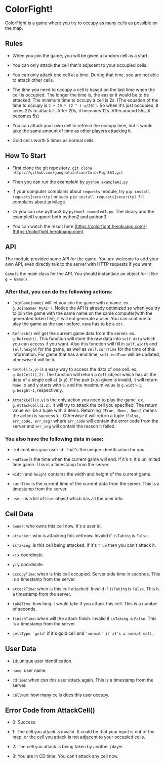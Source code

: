 # ColorFight!

ColorFight is a game where you try to occupy as many cells as possible on the map.

## Rules

* When you join the game, you will be given a random cell as a start.

* You can only attack the cell that's adjacent to your occupied cells.

* You can only attack one cell at a time. During that time, you are not able to attack other cells.

* The time you need to occupy a cell is based on the last time when the cell is occupied. The longer the time is, the easier it would be to be attacked. The minimum time to occupy a cell is 2s. (The equation of the time to occupy is ```2 + 20 * (2 ^ (-x/20))```. So when it's just occupied, it takes 22s to attack it. After 20s, it becomes 12s. After around 55s, it becomes 5s)

* You can attack your own cell to refresh the occupy time, but it would take the same amount of time as other players attacking it.

* Gold cells worth 5 times as normal cells.

## How To Start

* First clone the git repository. `git clone https://github.com/gaogaotiantian/ColorFightAI.git`

* Then you can run the exampleAI by `python exampleAI.py`

* If your computer complains about `requests` module, try `pip install requests[security]` or `sudo pip install requests[security]` if it complains about privilege. 

* Or you can use python3 by `python3 exampleAI.py`. The library and the exampleAI support both python2 and python3. 

* You can watch the result here [https://colorfight.herokuapp.com/](https://colorfight.herokuapp.com)

## API

The module provided some API for the game. You are welcome to add your own API, even directly talk to the server with HTTP requests if you want.

`Game` is the main class for the API. You should instantiate an object for it like `g = Game()`.

### After that, you can do the following actions:

* `JoinGame(name)` will let you join the game with a name. ex. `g.JoinGame('MyAI')`. Notice the API is already optimized so when you try to join the game with the same name on the same computer(with the generated token file), it will not generate a user. You can continue to play the game as the user before. `name` has to be a `str`.

* `Refresh()` will get the current game data from the server. ex. `g.Refresh()`. This function will store the raw data into `self.data` which you can access if you want. Also this function will fill in `self.width` and `self.height` for the game, as well as `self.currTime` for the time of this information. For game that has a end time, `self.endTime` will be updated, otherwise it will be `0`.

* `GetCell(x,y)` is a easy way to access the data of one cell. ex. `g.GetCell(1,2)`. The function will return a `Cell` object which has all the data of a single cell at (x,y). If the pair (x,y) given is invalid, it will return `None`. x and y starts with `0`, and the maximum value is `g.width-1`, `g.height-1`, respectively.

* `AttackCell(x,y)`is the only action you need to play the game. ex. `g.AttackCell(2,2)`. It will try to attack the cell you specified. The return value will be a tuple with 3 items. Returning `(True, None, None)` means the action is successful. Otherwise it will return a tuple `(False, err_code, err_msg)` where `err_code` will contain the error code from the server and `err_msg` will contain the reason it failed.

### You also have the following data in `Game`:

* `uid` contains your user id. That's the unique identification for you.

* `endTime` is the time when the current game will end. If it's `0`, it's unlimited time game. This is a timestamp from the server.

* `width` and `height` contains the width and height of the current game.

* `currTime` is the current time of the current data from the server. This is a timestamp from the server.

* `users` is a list of `User` object which has all the user info.

## Cell Data

* `owner`: who owns this cell now. It's a user id.

* `attacker`: who is attacking this cell now. Invalid if `isTaking` is `False`.

* `isTaking`: is this cell being attacked. If it's `True` then you can't attack it.

* `x`: x coordinate.

* `y`: y coordinate.

* `occupyTime`: when is this cell occupied. Server side time in seconds. This is a timestamp from the server.

* `attackTime`: when is this cell attacked. Invalid if `isTaking` is `False`. This is a timestamp from the server.

* `takeTime`: how long it would take if you attack this cell. This is a number of seconds.

* `finishTime`: when will the attack finish. Invalid if `isTaking` is `False`. This is a timestamp from the server.

* `cellType`: `'gold'` if it's gold cell and `'normal' if it's a normal cell.`

## User Data

* `id`: unique user identification.

* `name`: user name.

* `cdTime`: when can this user attack again. This is a timestamp from the server.

* `cellNum`: how many cells does this user occupy.

## Error Code from AttackCell()

* 0: Success.

* 1: The cell you attack is invalid. It could be that your input is out of the map, or the cell you attack is not adjacent to your occupied cells.

* 2: The cell you attack is being taken by another player.

* 3: You are in CD time. You can't attack any cell now.

